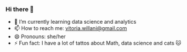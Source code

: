 ### Hi there 👋

- 🌱 I’m currently learning data science and analytics
- 📫 How to reach me: vitoria.willani@gmail.com
- 😄 Pronouns: she/her
- ⚡ Fun fact: I have a lot of tattos about Math, data science and cats 🐱 
